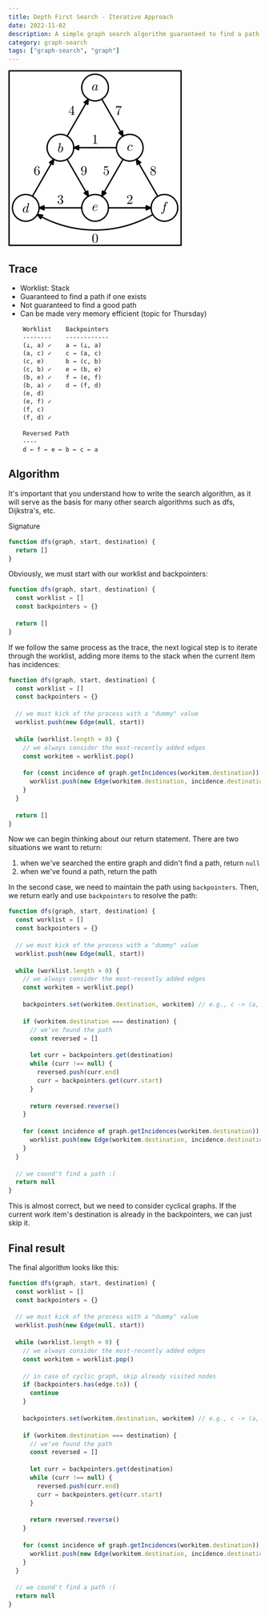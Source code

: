 ```yaml
---
title: Depth First Search - Iterative Approach
date: 2022-11-02
description: A simple graph search algorithm guaranteed to find a path if it exists.
category: graph-search
tags: ["graph-search", "graph"]
---
```


<!-- https://git.unl.edu/soft-core/soft-260/graph-search-in-class/-/tree/main/graph-search -->

![Directed graph](./directed-graph.svg)

## Trace

- Worklist: Stack
- Guaranteed to find a path if one exists
- Not guaranteed to find a good path
- Can be made very memory efficient (topic for Thursday)

```
    Worklist    Backpointers
    --------    ------------
    (⊥, a) ✓    a → (⊥, a)
    (a, c) ✓    c → (a, c)
    (c, e)      b → (c, b)
    (c, b) ✓    e → (b, e)
    (b, e) ✓    f → (e, f)
    (b, a) ✓    d → (f, d)
    (e, d)
    (e, f) ✓
    (f, c)
    (f, d) ✓

    Reversed Path
    ----
    d ← f ← e ← b ← c ← a
```

## Algorithm

It's important that you understand how to write the search algorithm, as it will serve as the basis for many other search algorithms such as dfs, Dijkstra's, etc.

Signature

```js
function dfs(graph, start, destination) {
  return []
}
```

Obviously, we must start with our worklist and backpointers:

```js
function dfs(graph, start, destination) {
  const worklist = []
  const backpointers = {}

  return []
}
```

If we follow the same process as the trace, the next logical step is to iterate through the worklist, adding more items to the stack when the current item has incidences:

```js
function dfs(graph, start, destination) {
  const worklist = []
  const backpointers = {}

  // we must kick of the process with a "dummy" value
  worklist.push(new Edge(null, start))

  while (worklist.length > 0) {
    // we always consider the most-recently added edges
    const workitem = worklist.pop()

    for (const incidence of graph.getIncidences(workitem.destination)) {
      worklist.push(new Edge(workitem.destination, incidence.destination))
    }
  }

  return []
}
```

Now we can begin thinking about our return statement. There are two situations we want to return:

1. when we've searched the entire graph and didn't find a path, return `null`
2. when we've found a path, return the path

In the second case, we need to maintain the path using `backpointers`. Then, we return early and use `backpointers` to resolve the path:

```js
function dfs(graph, start, destination) {
  const worklist = []
  const backpointers = {}

  // we must kick of the process with a "dummy" value
  worklist.push(new Edge(null, start))

  while (worklist.length > 0) {
    // we always consider the most-recently added edges
    const workitem = worklist.pop()

    backpointers.set(workitem.destination, workitem) // e.g., c -> (a, c)

    if (workitem.destination === destination) {
      // we've found the path
      const reversed = []

      let curr = backpointers.get(destination)
      while (curr !== null) {
        reversed.push(curr.end)
        curr = backpointers.get(curr.start)
      }

      return reversed.reverse()
    }

    for (const incidence of graph.getIncidences(workitem.destination)) {
      worklist.push(new Edge(workitem.destination, incidence.destination))
    }
  }

  // we cound't find a path :(
  return null
}
```

This is almost correct, but we need to consider cyclical graphs. If the current work item's destination is already in the backpointers, we can just skip it.

## Final result

The final algorithm looks like this:

```js
function dfs(graph, start, destination) {
  const worklist = []
  const backpointers = {}

  // we must kick of the process with a "dummy" value
  worklist.push(new Edge(null, start))

  while (worklist.length > 0) {
    // we always consider the most-recently added edges
    const workitem = worklist.pop()

    // in case of cyclic graph, skip already visited nodes
    if (backpointers.has(edge.to)) {
      continue
    }

    backpointers.set(workitem.destination, workitem) // e.g., c -> (a, c)

    if (workitem.destination === destination) {
      // we've found the path
      const reversed = []

      let curr = backpointers.get(destination)
      while (curr !== null) {
        reversed.push(curr.end)
        curr = backpointers.get(curr.start)
      }

      return reversed.reverse()
    }

    for (const incidence of graph.getIncidences(workitem.destination)) {
      worklist.push(new Edge(workitem.destination, incidence.destination))
    }
  }

  // we cound't find a path :(
  return null
}
```

